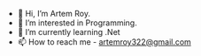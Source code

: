 - 👋 Hi, I’m Artem Roy.
- 👀 I’m interested in Programming.
- 🌱 I’m currently learning .Net
- 📫 How to reach me - artemroy322@gmail.com
